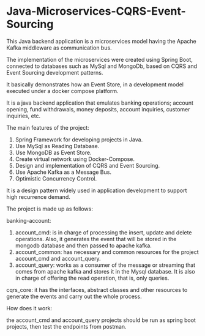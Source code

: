 # Java-Microservices-CQRS-Event-Sourcing

This Java backend application is a microservices model having the Apache Kafka middleware as communication bus.

The implementation of the microservices were created using Spring Boot, connected to databases such as MySql and MongoDb, based on CQRS and Event Sourcing development patterns.

It basically demonstrates how an Event Store, in a development model executed under a docker compose platform.

It is a java backend application that emulates banking operations; account opening, fund withdrawals, money deposits, account inquiries, customer inquiries, etc.

The main features of the project:

1. Spring Framework for developing projects in Java.
2. Use MySql as Reading Database.
3. Use MongoDB as Event Store.
4. Create virtual network using Docker-Compose.
5. Design and implementation of CQRS and Event Sourcing.
6. Use Apache Kafka as a Message Bus.
7. Optimistic Concurrency Control.

It is a design pattern widely used in application development to support high recurrence demand.

The project is made up as follows:

banking-account:
1. account_cmd: is in charge of processing the insert, update and delete operations. Also, it generates the event that will be stored in the mongodb database and then passed to apache kafka.
2. account_common: has necessary and common resources for the project account_cmd and account_query.
3. account_query: works as a consumer of the message or streaming that comes from apache kafka and stores it in the Mysql database. It is also in charge of offering the read operation, that is, only queries.

cqrs_core:
it has the interfaces, abstract classes and other resources to generate the events and carry out the whole process.

How does it work:

the account_cmd and account_query projects should be run as spring boot projects, then test the endpoints from postman.
